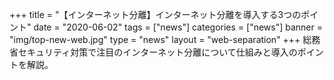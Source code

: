 +++
title = "【インターネット分離】インターネット分離を導入する3つのポイント"
date = "2020-06-02"
tags = ["news"]
categories = ["news"]
banner = "img/top-new-web.jpg"
type = "news"
layout = "web-separation"
+++
総務省セキュリティ対策で注目のインターネット分離について仕組みと導入のポイントを解説。